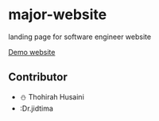 # major-website
landing page for software engineer website

[Demo website](https://bright-banoffee-bcb694.netlify.app)

## Contributor
- :snowman: Thohirah Husaini
- :Dr.jidtima
